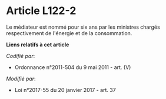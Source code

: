 # Article L122-2

Le médiateur est nommé pour six ans par les ministres chargés respectivement de l'énergie et de la consommation.

**Liens relatifs à cet article**

_Codifié par_:

  - Ordonnance n°2011-504 du 9 mai 2011 - art. (V)

_Modifié par_:

  - Loi n°2017-55 du 20 janvier 2017 - art. 37
